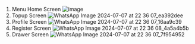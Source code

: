 1. Menu Home Screen
   ![image](https://github.com/221110891ReganEdricOnggatta/TampilanEWallet/assets/165289168/af47db46-b0ca-4207-9874-56fee6739d18)
2. Topup Screen
   ![WhatsApp Image 2024-07-07 at 22 36 07_ea392dee](https://github.com/221110891ReganEdricOnggatta/TampilanEWallet/assets/165750935/fdb1dfb8-4d1a-4d6a-a979-5f7576194d51)
3. Profile Screen
   ![WhatsApp Image 2024-07-07 at 22 36 07_16aa9c39](https://github.com/221110891ReganEdricOnggatta/TampilanEWallet/assets/165750935/51ed5656-61c7-437c-bcdb-321a96dbd6c4)
4. Register Screen
   ![WhatsApp Image 2024-07-07 at 22 36 08_4a5a4b5b](https://github.com/221110891ReganEdricOnggatta/TampilanEWallet/assets/165750935/e6c9e27f-bd29-47ea-8e2a-e0a8bcfde460)
5. Drawer Screen
   ![WhatsApp Image 2024-07-07 at 22 36 07_7f954952](https://github.com/221110891ReganEdricOnggatta/TampilanEWallet/assets/165750935/94ef4a7f-54cb-4465-a2a9-745f298074e3)
